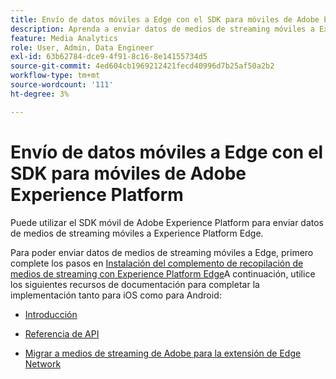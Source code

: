 ```yaml
---
title: Envío de datos móviles a Edge con el SDK para móviles de Adobe Experience Platform
description: Aprenda a enviar datos de medios de streaming móviles a Experience Platform Edge.
feature: Media Analytics
role: User, Admin, Data Engineer
exl-id: 63b62784-dce9-4f91-8c16-8e14155734d5
source-git-commit: 4ed604cb1969212421fecd40996d7b25af50a2b2
workflow-type: tm+mt
source-wordcount: '111'
ht-degree: 3%

---
```


# Envío de datos móviles a Edge con el SDK para móviles de Adobe Experience Platform

Puede utilizar el SDK móvil de Adobe Experience Platform para enviar datos de medios de streaming móviles a Experience Platform Edge.

Para poder enviar datos de medios de streaming móviles a Edge, primero complete los pasos en [Instalación del complemento de recopilación de medios de streaming con Experience Platform Edge](/help/implementation/edge/implementation-edge.md)A continuación, utilice los siguientes recursos de documentación para completar la implementación tanto para iOS como para Android:

* [Introducción](https://developer.adobe.com/client-sdks/documentation/media-for-edge-network/)

* [Referencia de API](https://developer.adobe.com/client-sdks/documentation/media-for-edge-network/api-reference/)

* [Migrar a medios de streaming de Adobe para la extensión de Edge Network](https://developer.adobe.com/client-sdks/documentation/adobe-media-analytics/migration-guide/)
